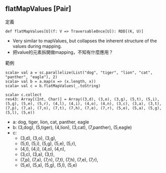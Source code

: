 ## flatMapValues [Pair]

定義
```
def flatMapValues[U](f: V => TraversableOnce[U]): RDD[(K, U)]
```
- Very similar to mapValues, but collapses the inherent structure of the values during mapping.
- 把value的元素拆開做mapping，不知有什麼應用？

範例
```
scala> val a = sc.parallelize(List("dog", "tiger", "lion", "cat", "panther", "eagle"), 2)
scala> val b = a.map(x => (x.length, x))
scala> val c = b.flatMapValues(_.toString)

scala> c.collect
res43: Array[(Int, Char)] = Array((3,d), (3,o), (3,g), (5,t), (5,i), (5,g), (5,e), (5,r), (4,l), (4,i), (4,o), (4,n), (3,c), (3,a), (3,t), (7,p), (7,a), (7,n), (7,t), (7,h), (7,e), (7,r), (5,e), (5,a), (5,g), (5,l), (5,e))
```
- a: dog, tiger, lion, cat, panther, eagle
- b: (3,dog), (5,tiger), (4,lion), (3,cat), (7,panther), (5,eagle)
- c:
    - (3,d), (3,o), (3,g), 
    - (5,t), (5,i), (5,g), (5,e), (5,r), 
    - (4,l), (4,i), (4,o), (4,n), 
    - (3,c), (3,a), (3,t), 
    - (7,p), (7,a), (7,n), (7,t), (7,h), (7,e), (7,r),
    - (5,e), (5,a), (5,g), (5,l), (5,e)